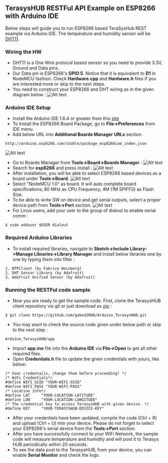 ## TerasysHUB RESTFul API Example on ESP8266 with Arduino IDE
Below steps will guide you to run ESP8266 based TeraSysHub REST example via Arduino IDE. The temperature and humidity sensor will be [DHT11](https://www.adafruit.com/product/386).

### Wiring the HW
* DHT11 is a One Wire protocol based sensor so you need to provide 3.3V, Ground and Data pins. 
* Our Data pin is ESP8266's **GPIO 5**. Notice that it is equivalent to **D1** in NodeMCU fashion. Check **Hardware.cpp** and **Hardware.h** files if you are interested more or skip to the next steps.
* You need to construct your ESP8266 and DHT wiring as in the given diagram below :
![Alt text](img/sensorwiring.png?raw=true "ESP8266-DHT11 Wiring")

### Arduino IDE Setup
* Install the Arduino IDE 1.6.4 or greater from this [site](https://www.arduino.cc/en/Main/Software)
* To Install the ESP8266 Board Package, go to **File->Preferences** from IDE menu.
* Add below URL into **Additional Boards Manager URLs** section.
```
http://arduino.esp8266.com/stable/package_esp8266com_index.json
```
![Alt text](img/ard2.jpg?raw=true "ESP8266 platform")
* Go to Boards Manager from **Tools->Board->Boards Manager** :
![Alt text](img/ard3.jpg?raw=true "ESP8266 boards")
* Search for **esp8266** and press install :
![Alt text](img/ard4.png?raw=true "ESP8266 esp board")
* After installation, you will be able to select ESP8266 based devices as a board under **Tools->Board**.
![Alt text](img/ard6.png?raw=true "ESP8266 esp board selection")
* Select "NodeMCU 1.0" as board. It will auto complete board specifications; 80 MHz as CPU Frequency, 4M (1M SPIFFS) as Flash Size.
* To be able to write SW on device and get serial outputs, select a proper device path from **Tools->Port** section.
![Alt text](img/ard7.jpg?raw=true "ESP8266 port selection")
* For Linux users, add your user to the group of dialout to enable serial comm :
```
$ sudo adduser $USER dialout
```

### Required Arduino Libraries
* To install required libraries, navigate to **Sketch->Include Library->Manage Libraries->Library Manager** and install below libraries one by one by typing them into filter :
```
1. NTPClient (by Fabrice Weinberg)
2. DHT Sensor Library (by Adafruit)
3. Adafruit Unified Sensor (by Adafruit)
```

### Running the RESTFul code sample
* Now you are ready to get the sample code. First, clone the TerasysHUB client repository via git or just download as [zip](https://github.com/gabod2000/Arduino_TerasysHUB) :
```
$ git clone https://github.com/gabod2000/Arduino_TerasysHUB.git
```
* You may want to check the source code given under below path or skip to the next step :
```
Arduino_TerasysHUB/app
```
* Import **app.ino** file into the **Arduino IDE** via **File->Open** to get all other required files.
* Open **Credentials.h** file to update the given credentials with yours, like below:
```
/* User credentails, change them before proceeding! */
/* WiFi Credentials*/
#define WIFI_SSID "YOUR-WIFI-SSID"
#define WIFI_PASS "YOUR-WIFI-PASS"
/* Location info*/
#define LAT     "YOUR-LOCATION-LATITUDE"
#define LON     "YOUR-LOCATION-LONGITUDE"
/* The credential key to access TerasysHUB with given device. */
#define KEY     "YOUR-TERASYSHUB-DEVICE-KEY"
```
* After your credentials have been updated, compile the code (Ctrl + R) and upload (Ctrl + U) into your device. Please do not forget to select your ESP8266's serial device from the **Tools->Port** section.
* After you have successfully connect to your WiFi Network, the sample code will measure temperature and humidity and will post it to Terasys HUB periodically within 20 seconds.
* To see the data post to the TerasysHUB, from your device, you can enable **Serial Monitor** and check the logs.
